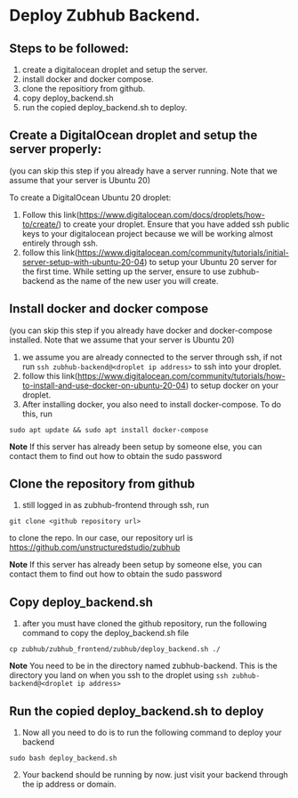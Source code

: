 # Deploy Zubhub Backend.

## Steps to be followed:

1. create a digitalocean droplet and setup the server.
2. install docker and docker compose.
3. clone the repositiory from github.
4. copy deploy_backend.sh
5. run the copied deploy_backend.sh to deploy.

## Create a DigitalOcean droplet and setup the server properly:

(you can skip this step if you already have a server running. Note that we assume that your server is Ubuntu 20)

To create a DigitalOcean Ubuntu 20 droplet:

1. Follow this link(https://www.digitalocean.com/docs/droplets/how-to/create/) to create your droplet. Ensure that you have added
   ssh public keys to your digitalocean project because we will be working almost entirely through ssh.
2. follow this link(https://www.digitalocean.com/community/tutorials/initial-server-setup-with-ubuntu-20-04) to setup your Ubuntu 20 server for the first time. While setting up the server, ensure to use zubhub-backend as the name of the new user you will create.

## Install docker and docker compose

(you can skip this step if you already have docker and docker-compose installed. Note that we assume that your server is Ubuntu 20)

1. we assume you are already connected to the server through ssh, if not run `ssh zubhub-backend@<droplet ip address>` to ssh into your droplet.
2. follow this link(https://www.digitalocean.com/community/tutorials/how-to-install-and-use-docker-on-ubuntu-20-04) to setup docker on your droplet.
3. After installing docker, you also need to install docker-compose. To do this, run

```commandline
sudo apt update && sudo apt install docker-compose
```

**Note** If this server has already been setup by someone else, you can contact them to find out how to obtain the sudo password

## Clone the repository from github

1. still logged in as zubhub-frontend through ssh, run

```commandline
git clone <github repository url>
```

to clone the repo. In our case, our repository url is https://github.com/unstructuredstudio/zubhub

**Note** If this server has already been setup by someone else, you can contact them to find out how to obtain the sudo password

## Copy deploy_backend.sh

1. after you must have cloned the github repository, run the following command to copy the deploy_backend.sh file

```commandline
cp zubhub/zubhub_frontend/zubhub/deploy_backend.sh ./
```

**Note** You need to be in the directory named zubhub-backend. This is the directory you land on when you ssh to the droplet using `ssh zubhub-backend@<droplet ip address>`

## Run the copied deploy_backend.sh to deploy

1. Now all you need to do is to run the following command to deploy your backend

```commandline
sudo bash deploy_backend.sh
```

2. Your backend should be running by now. just visit your backend through the ip address or domain.

